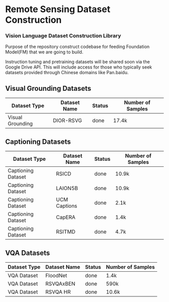 # Remote Sensing Dataset Construction

### Vision Language Dataset Construction Library

Purpose of the repository construct codebase for feeding Foundation Model(FM) that we are going to build.

Instruction tuning and pretraining datasets will be shared soon via the Google Drive API. This will include access for those who typically seek datasets provided through Chinese domains like Pan.baidu.

## Visual Grounding Datasets

| Dataset Type       | Dataset Name    | Status | Number of Samples |
|--------------------|-----------------|--------|-------------------|
| Visual Grounding   | DIOR-RSVG       | done   | 17.4k             |

## Captioning Datasets

| Dataset Type       | Dataset Name    | Status | Number of Samples |
|--------------------|-----------------|--------|-------------------|
| Captioning Dataset | RSICD           | done   | 10.9k             |
| Captioning Dataset | LAION5B         | done   | 10.9k             |
| Captioning Dataset | UCM Captions    | done   | 2.1k              |
| Captioning Dataset | CapERA          | done   | 1.4k              |
| Captioning Dataset | RSITMD          | done   | 4.7k              |

## VQA Datasets

| Dataset Type       | Dataset Name    | Status | Number of Samples |
|--------------------|-----------------|--------|-------------------|
| VQA Dataset        | FloodNet        | done   | 1.4k              |
| VQA Dataset        | RSVQAxBEN       | done   | 590k              |
| VQA Dataset        | RSVQA HR        | done   | 10.6k             |
